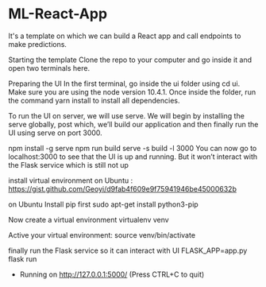 # ML-React-App
It's a template on which we can build a React app and call endpoints to make predictions.

Starting the template
Clone the repo to your computer and go inside it and open two terminals here.

Preparing the UI
In the first terminal, go inside the ui folder using cd ui. Make sure you are using the node version 10.4.1. Once inside the folder, run the command yarn install to install all dependencies.

To run the UI on server, we will use serve. We will begin by installing the serve globally, post which, we’ll build our application and then finally run the UI using serve on port 3000.

npm install -g serve
npm run build
serve -s build -l 3000
You can now go to localhost:3000 to see that the UI is up and running. But it won’t interact with the Flask service which is still not up




install virtual environment on Ubuntu : https://gist.github.com/Geoyi/d9fab4f609e9f75941946be45000632b


on Ubuntu 
Install pip first
sudo apt-get install python3-pip


Now create a virtual environment
virtualenv venv 


Active your virtual environment:
source venv/bin/activate

finally run the Flask service so it can interact with UI
FLASK_APP=app.py flask run

 * Running on http://127.0.0.1:5000/ (Press CTRL+C to quit)

   